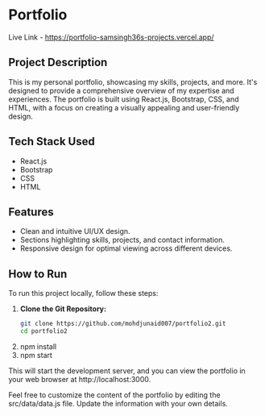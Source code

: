 # Portfolio

Live Link - https://portfolio-samsingh36s-projects.vercel.app/

## Project Description

This is my personal portfolio, showcasing my skills, projects, and more. It's designed to provide a comprehensive overview of my expertise and experiences. The portfolio is built using React.js, Bootstrap, CSS, and HTML, with a focus on creating a visually appealing and user-friendly design.

## Tech Stack Used

- React.js
- Bootstrap
- CSS
- HTML

## Features

- Clean and intuitive UI/UX design.
- Sections highlighting skills, projects, and contact information.
- Responsive design for optimal viewing across different devices.

## How to Run

To run this project locally, follow these steps:

1. **Clone the Git Repository:**
   ```bash
   git clone https://github.com/mohdjunaid007/portfolio2.git
   cd portfolio2
2. npm install
3. npm start

This will start the development server, and you can view the portfolio in your web browser at http://localhost:3000.

Feel free to customize the content of the portfolio by editing the src/data/data.js file. Update the information with your own details.
